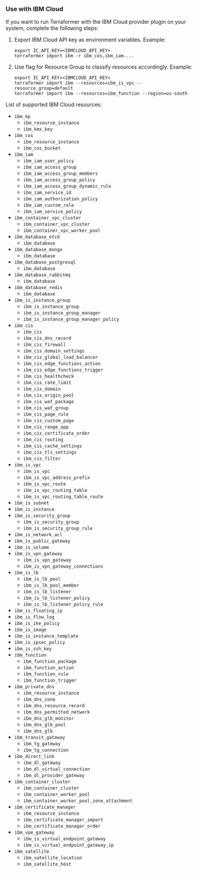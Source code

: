 ### Use with IBM Cloud

If you want to run Terraformer with the IBM Cloud provider plugin on your system, complete the following steps:


1. Export IBM Cloud API key as environment variables.
    Example:

    ```
    export IC_API_KEY=<IBMCLOUD_API_KEY>
    terraformer import ibm -r ibm_cos,ibm_iam....
    ```
2. Use flag for Resource Group to classify resources accordingly.
    Example:

    ```
    export IC_API_KEY=<IBMCLOUD_API_KEY>
    terraformer import ibm --resources=ibm_is_vpc --resource_group=default
    terraformer import ibm --resources=ibm_function --region=us-south
    ```
List of supported IBM Cloud resources:

*   `ibm_kp`
    * `ibm_resource_instance`
    * `ibm_kms_key`
*   `ibm_cos`
    * `ibm_resource_instance`
    * `ibm_cos_bucket`
*   `ibm_iam`
    * `ibm_iam_user_policy`
    * `ibm_iam_access_group`
    * `ibm_iam_access_group_members`
    * `ibm_iam_access_group_policy`
    * `ibm_iam_access_group_dynamic_rule`
    * `ibm_iam_service_id`
    * `ibm_iam_authorization_policy`
    * `ibm_iam_custom_role`
    * `ibm_iam_service_policy`
*   `ibm_container_vpc_cluster`
    * `ibm_container_vpc_cluster`
    * `ibm_container_vpc_worker_pool`
*   `ibm_database_etcd`
    * `ibm_database`
*   `ibm_database_mongo`
    * `ibm_database`
*   `ibm_database_postgresql`
    * `ibm_database`
*   `ibm_database_rabbitmq`
    * `ibm_database`
*   `ibm_database_redis`
    * `ibm_database`
*   `ibm_is_instance_group`
    * `ibm_is_instance_group`
    * `ibm_is_instance_group_manager`
    * `ibm_is_instance_group_manager_policy`
*   `ibm_cis`
    * `ibm_cis`
    * `ibm_cis_dns_record`
    * `ibm_cis_firewall`
    * `ibm_cis_domain_settings`
    * `ibm_cis_global_load_balancer`
    * `ibm_cis_edge_functions_action`
    * `ibm_cis_edge_functions_trigger`
    * `ibm_cis_healthcheck`
    * `ibm_cis_rate_limit` 
    * `ibm_cis_domain`
    * `ibm_cis_origin_pool`
    * `ibm_cis_waf_package`
    * `ibm_cis_waf_group`
    * `ibm_cis_page_rule`
    * `ibm_cis_custom_page`
    * `ibm_cis_range_app`
    * `ibm_cis_certificate_order`
    * `ibm_cis_routing`
    * `ibm_cis_cache_settings`
    * `ibm_cis_tls_settings`
    * `ibm_cis_filter`
*   `ibm_is_vpc`
    * `ibm_is_vpc`
    * `ibm_is_vpc_address_prefix`
    * `ibm_is_vpc_route`
    * `ibm_is_vpc_routing_table`
    * `ibm_is_vpc_routing_table_route`
*   `ibm_is_subnet`
*   `ibm_is_instance`
* `ibm_is_security_group`
    * `ibm_is_security_group`
    * `ibm_is_security_group_rule`
*   `ibm_is_network_acl`
*   `ibm_is_public_gateway`
*   `ibm_is_volume`
* `ibm_is_vpn_gateway`
    * `ibm_is_vpn_gateway`
    * `ibm_is_vpn_gateway_connections`
*   `ibm_is_lb`
    * `ibm_is_lb_pool`
    * `ibm_is_lb_pool_member`
    * `ibm_is_lb_listener`
    * `ibm_is_lb_listener_policy`
    * `ibm_is_lb_listener_policy_rule`
*   `ibm_is_floating_ip`
*   `ibm_is_flow_log`
*   `ibm_is_ike_policy`
*   `ibm_is_image`
*   `ibm_is_instance_template`
*   `ibm_is_ipsec_policy`
*   `ibm_is_ssh_key`
*   `ibm_function`
    * `ibm_function_package`
    * `ibm_function_action`
    * `ibm_function_rule`
    * `ibm_function_trigger`
* `ibm_private_dns`
    * `ibm_resource_instance`
    * `ibm_dns_zone`
    * `ibm_dns_resource_record`
    * `ibm_dns_permitted_network`
    * `ibm_dns_glb_monitor`
    * `ibm_dns_glb_pool`
    * `ibm_dns_glb`
* `ibm_transit_gateway`
    * `ibm_tg_gateway`
    * `ibm_tg_connection`
* `ibm_direct_link`
    * `ibm_dl_gateway`
    * `ibm_dl_virtual_connection`
    * `ibm_dl_provider_gateway`
* `ibm_container_cluster`
    * `ibm_container_cluster`
    * `ibm_container_worker_pool`
    * `ibm_container_worker_pool_zone_attachment`
* `ibm_certificate_manager`
    * `ibm_resource_instance`
    * `ibm_certificate_manager_import`  
    * `ibm_certificate_manager_order`  
* `ibm_vpe_gateway`
    * `ibm_is_virtual_endpoint_gateway`
    * `ibm_is_virtual_endpoint_gateway_ip`
* `ibm_satellite`
    * `ibm_satellite_location`
    * `ibm_satellite_host`    
